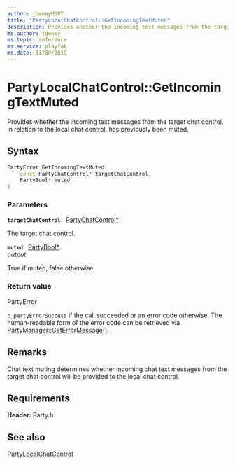 ```yaml
---
author: jdeweyMSFT
title: "PartyLocalChatControl::GetIncomingTextMuted"
description: Provides whether the incoming text messages from the target chat control, in relation to the local chat control, has previously been muted.
ms.author: jdewey
ms.topic: reference
ms.service: playfab
ms.date: 11/08/2019
---
```


# PartyLocalChatControl::GetIncomingTextMuted  

Provides whether the incoming text messages from the target chat control, in relation to the local chat control, has previously been muted.  

## Syntax  
  
```cpp
PartyError GetIncomingTextMuted(  
    const PartyChatControl* targetChatControl,  
    PartyBool* muted  
)  
```  
  
### Parameters  
  
**`targetChatControl`** &nbsp; [PartyChatControl*](../../PartyChatControl/partychatcontrol.md)  
  
The target chat control.  
  
**`muted`** &nbsp; [PartyBool*](../../../typedefs.md)  
*output*  
  
True if muted, false otherwise.  
  
  
### Return value  
PartyError
  
```c_partyErrorSuccess``` if the call succeeded or an error code otherwise. The human-readable form of the error code can be retrieved via [PartyManager::GetErrorMessage()](../../PartyManager/methods/partymanager_geterrormessage.md).
  
## Remarks  
  
Chat text muting determines whether incoming chat text messages from the target chat control will be provided to the local chat control.
  
## Requirements  
  
**Header:** Party.h
  
## See also  
[PartyLocalChatControl](../partylocalchatcontrol.md)  

  
  
